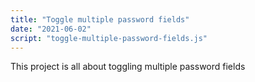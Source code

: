```yaml
---
title: "Toggle multiple password fields"
date: "2021-06-02"
script: "toggle-multiple-password-fields.js"
---
```


This project is all about toggling multiple password fields
